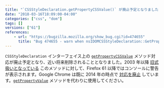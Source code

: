 ```yaml
---
title: "`CSSStyleDeclaration.getPropertyCSSValue()` が廃止予定となりました"
date: "2018-03-16T18:09:00-04:00"
categories: ["css", "dom"]
tags: []
versions: ["61"]
references:
    - url: "https://bugzilla.mozilla.org/show_bug.cgi?id=474655"
      title: "Bug 474655 - warn when nsIDOMCSSStyleDeclaration::GetPropertyCSSValue is called"
---
```

`CSSStyleDeclaration` インターフェイス上の [`getPropertyCSSValue`](https://developer.mozilla.org/ja/docs/Web/API/CSSStyleDeclaration/getPropertyCSSValue) メソッド対応が廃止予定となり、近い将来削除されることとなりました。2003 年以降 [旧式扱いとなっている](https://lists.w3.org/Archives/Public/www-style/2003Oct/0347.html) このメソッドに対して、Firefox 61 以降ではコンソールに警告が表示されます。Google Chrome は既に 2014 年の時点で [対応を廃止](https://groups.google.com/a/chromium.org/d/topic/blink-dev/3VmxWFzcyJc/discussion) しています。[`getPropertyValue`](https://developer.mozilla.org/en-US/docs/Web/API/CSSStyleDeclaration/getPropertyValue) メソッドを代わりに使用してください。
